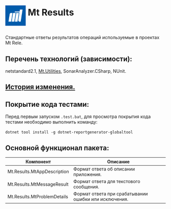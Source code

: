 # <p><img src="iconMt.png" width="64px" height="64px" align="middle"/> Mt Results</p>

Стандартные ответы результатов операций используемые в проектах Mt Rele.

## Перечень технологий (зависимости):

netstandard2.1, [Mt.Utilities](https://github.com/g-aa/mt-utilities), SonarAnalyzer.CSharp, NUnit.

## [История изменения.](CHANGELOG.md)

## Покрытие кода тестами:

Перед первым запуском ```.test.bat```, для просмотра покрытия кода тестами необходимо выполнить команду:

```dotnet tool install -g dotnet-reportgenerator-globaltool```

## Основной функционал пакета:

| Компонент                   | Описание                                              |
|-----------------------------|-------------------------------------------------------|
| Mt.Results.MtAppDescription | Формат ответа об описании приложения.                 |
| Mt.Results.MtMessageResult  | Формат ответа для текстового сообщения.               |
| Mt.Results.MtProblemDetails | Формат ответа при срабатывании ошибки или исключения. |